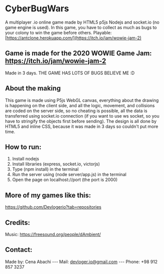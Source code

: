 # CyberBugWars
A multiplayer .io online game made by HTML5 p5js Nodejs and socket.io (no game engine is used).
In this game, you have to collect as much as bugs to your colony to win the game before others.
Playable: [https://antclone.herokuapp.com/](https://itch.io/jam/wowie-jam-2)

## Game is made for the 2020 WOWIE Game Jam: https://itch.io/jam/wowie-jam-2
Made in 3 days.
THE GAME HAS LOTS OF BUGS BELIEVE ME :D

## About the making
This game is made using P5js WebGL canvas, everything about the drawing is happening on the client side, and all the logic, movement, and collisions are coded on the server side, so no cheating is possible, all the data is transferred using socket.io connection (if you want to use ws socket, so you have to stringify the objects first before sending).
The design is all done by HTML5 and inline CSS, because it was made in 3 days so couldn't put more time.

## How to run:
1) Install nodejs
2) Install libraries (express, socket.io, victorjs)
3) Type (npm install) in the terminal
4) Run the server using (node server/app.js) in the terminal
5) Open the page on localhost://port (the port is 2000)

## More of my games like this:
https://github.com/Devlogerio?tab=repositories

## Credits:
Music: https://freesound.org/people/dAmbient/

## Contact:
Made by: Cena Abachi --- 
Mail: devloger.io@gmail.com --- 
Phone: +98 912 857 3237
